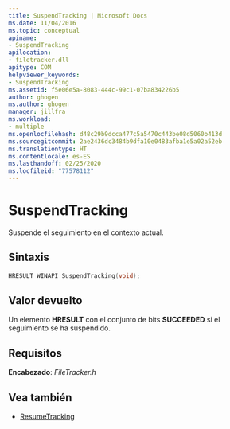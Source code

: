 ```yaml
---
title: SuspendTracking | Microsoft Docs
ms.date: 11/04/2016
ms.topic: conceptual
apiname:
- SuspendTracking
apilocation:
- filetracker.dll
apitype: COM
helpviewer_keywords:
- SuspendTracking
ms.assetid: f5e06e5a-8083-444c-99c1-07ba834226b5
author: ghogen
ms.author: ghogen
manager: jillfra
ms.workload:
- multiple
ms.openlocfilehash: d48c29b9dcca477c5a5470c443be08d5060b413d
ms.sourcegitcommit: 2ae2436dc3484b9dfa10e0483afba1e5a02a52eb
ms.translationtype: HT
ms.contentlocale: es-ES
ms.lasthandoff: 02/25/2020
ms.locfileid: "77578112"
---
```

# <a name="suspendtracking"></a>SuspendTracking
Suspende el seguimiento en el contexto actual.

## <a name="syntax"></a>Sintaxis

```cpp
HRESULT WINAPI SuspendTracking(void);
```

## <a name="return-value"></a>Valor devuelto
 Un elemento **HRESULT** con el conjunto de bits **SUCCEEDED** si el seguimiento se ha suspendido.

## <a name="requirements"></a>Requisitos
 **Encabezado**: *FileTracker.h*

## <a name="see-also"></a>Vea también
- [ResumeTracking](../msbuild/resumetracking.md)